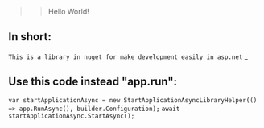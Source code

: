 
>> Hello World!

In short: 
--
`````This is a library in nuget for make development easily in asp.net`````
_

Use this code instead "app.run":
-----
`````var startApplicationAsync = new StartApplicationAsyncLibraryHelper(() => app.RunAsync(), builder.Configuration);`````
`````await startApplicationAsync.StartAsync();`````
